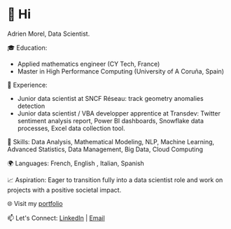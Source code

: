 # 👋 Hi

Adrien Morel, Data Scientist.

🎓 Education:
- Applied mathematics engineer (CY Tech, France)
- Master in High Performance Computing (University of A Coruña, Spain)

💼 Experience:
- Junior data scientist at SNCF Réseau: track geometry anomalies detection
- Junior data scientist / VBA developper apprentice at Transdev: Twitter sentiment analysis report, Power BI dashboards, Snowflake data processes, Excel data collection tool.

🔧 Skills:
Data Analysis, Mathematical Modeling, NLP, Machine Learning, Advanced Statistics, Data Management, Big Data, Cloud Computing

🌍 Languages:
French, English , Italian, Spanish

📈 Aspiration: Eager to transition fully into a data scientist role and work on projects with a positive societal impact.

🌐 Visit my [portfolio](https://portfolio-ad94d.web.app/)

📫 Let's Connect: [LinkedIn](https://www.linkedin.com/in/adrien-morel) | [Email](mailto:adrien.morel@gmail.com)


<!---
Adrien-1997/Adrien-1997 is a ✨ special ✨ repository because its `README.md` (this file) appears on your GitHub profile.
You can click the Preview link to take a look at your changes.
--->
